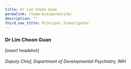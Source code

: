 ```yaml
---
title: Dr Lim Choon Guan
permalink: /team-bio/permalink/
description: ""
third_nav_title: Principal Investigator
---
```

### Dr Lim Choon Guan
[insert headshot]
###### Deputy Chief, Department of Developmental Psychiatry, IMH